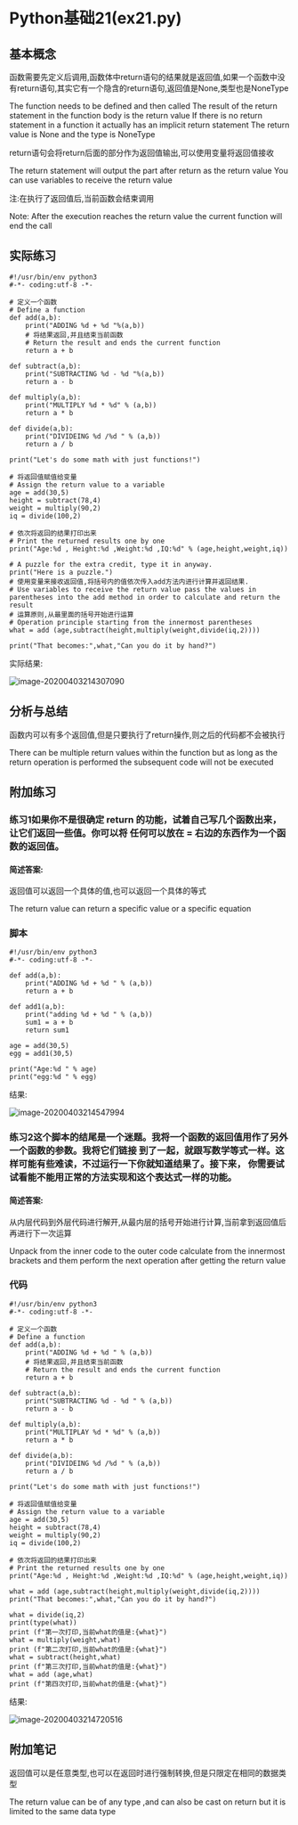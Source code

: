 # Python基础21(ex21.py)

## 基本概念

函数需要先定义后调用,函数体中return语句的结果就是返回值,如果一个函数中没有return语句,其实它有一个隐含的return语句,返回值是None,类型也是NoneType

The function needs to be defined and then called The result of the return statement in the function body is the return value If there is no return statement in a function it actually has an implicit return statement The return value is None and the type is NoneType

return语句会将return后面的部分作为返回值输出,可以使用变量将返回值接收

The return statement will output the part after return as the return value You can use variables to receive the return value 

注:在执行了返回值后,当前函数会结束调用

Note: After the execution reaches the return value the current function will end the call 



## 实际练习

```
#!/usr/bin/env python3
#-*- coding:utf-8 -*-

# 定义一个函数
# Define a function 
def add(a,b):
    print("ADDING %d + %d "%(a,b))
    # 将结果返回,并且结束当前函数
    # Return the result and ends the current function
    return a + b
    
def subtract(a,b):
    print("SUBTRACTING %d - %d "%(a,b))
    return a - b

def multiply(a,b):
    print("MULTIPLY %d * %d" % (a,b))
    return a * b

def divide(a,b):
    print("DIVIDEING %d /%d " % (a,b))
    return a / b

print("Let's do some math with just functions!")

# 将返回值赋值给变量
# Assign the return value to a variable
age = add(30,5)
height = subtract(78,4)
weight = multiply(90,2)
iq = divide(100,2)

# 依次将返回的结果打印出来
# Print the returned results one by one 
print("Age:%d , Height:%d ,Weight:%d ,IQ:%d" % (age,height,weight,iq))

# A puzzle for the extra credit, type it in anyway.
print("Here is a puzzle.")
# 使用变量来接收返回值,将括号内的值依次传入add方法内进行计算并返回结果.
# Use variables to receive the return value pass the values in parentheses into the add method in order to calculate and return the result
# 运算原则,从最里面的括号开始进行运算
# Operation principle starting from the innermost parentheses
what = add (age,subtract(height,multiply(weight,divide(iq,2))))

print("That becomes:",what,"Can you do it by hand?")
```

实际结果:

![image-20200403214307090](assets/image-20200403214307090.png)

## 分析与总结

函数内可以有多个返回值,但是只要执行了return操作,则之后的代码都不会被执行

There can be multiple return values within the function but as long as the return operation is performed the subsequent code will not be executed 



## 附加练习

### 练习1如果你不是很确定 return 的功能，试着自己写几个函数出来，让它们返回一些值。你可以将 任何可以放在 = 右边的东西作为一个函数的返回值。

#### 简述答案:

返回值可以返回一个具体的值,也可以返回一个具体的等式

The return value can return a specific value or a specific equation 

### 脚本

```
#!/usr/bin/env python3
#-*- coding:utf-8 -*-

def add(a,b):
    print("ADDING %d + %d " % (a,b))
    return a + b
    
def add1(a,b):
    print("adding %d + %d " % (a,b))
    sum1 = a + b
    return sum1

age = add(30,5)
egg = add1(30,5)

print("Age:%d " % age)
print("egg:%d " % egg)
```

结果:

![image-20200403214547994](assets/image-20200403214547994.png)



### 练习2这个脚本的结尾是一个迷题。我将一个函数的返回值用作了另外一个函数的参数。我将它们链接 到了一起，就跟写数学等式一样。这样可能有些难读，不过运行一下你就知道结果了。接下来， 你需要试试看能不能用正常的方法实现和这个表达式一样的功能。

#### 简述答案:

从内层代码到外层代码进行解开,从最内层的括号开始进行计算,当前拿到返回值后再进行下一次运算

Unpack from the inner code to the outer code calculate from the innermost brackets and them perform the next operation after getting the return value

### 代码

```
#!/usr/bin/env python3
#-*- coding:utf-8 -*-

# 定义一个函数
# Define a function 
def add(a,b):
    print("ADDING %d + %d " % (a,b))
    # 将结果返回,并且结束当前函数
    # Return the result and ends the current function
    return a + b
    
def subtract(a,b):
    print("SUBTRACTING %d - %d " % (a,b))
    return a - b

def multiply(a,b):
    print("MULTIPLAY %d * %d" % (a,b))
    return a * b

def divide(a,b):
    print("DIVIDEING %d /%d " % (a,b))
    return a / b

print("Let's do some math with just functions!")

# 将返回值赋值给变量
# Assign the return value to a variable
age = add(30,5)
height = subtract(78,4)
weight = multiply(90,2)
iq = divide(100,2)

# 依次将返回的结果打印出来
# Print the returned results one by one 
print("Age:%d , Height:%d ,Weight:%d ,IQ:%d" % (age,height,weight,iq))

what = add (age,subtract(height,multiply(weight,divide(iq,2))))
print("That becomes:",what,"Can you do it by hand?")

what = divide(iq,2)
print(type(what))
print (f"第一次打印,当前what的值是:{what}")
what = multiply(weight,what)
print (f"第二次打印,当前what的值是:{what}")
what = subtract(height,what)
print (f"第三次打印,当前what的值是:{what}")
what = add (age,what)
print (f"第四次打印,当前what的值是:{what}")
```

结果:

![image-20200403214720516](assets/image-20200403214720516.png)



## 附加笔记

返回值可以是任意类型,也可以在返回时进行强制转换,但是只限定在相同的数据类型

The return value can be of any type ,and can also be cast on return but it is limited to the same data type 